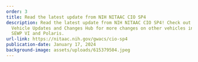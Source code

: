 ```yaml
---
order: 3
title: Read the latest update from NIH NITAAC CIO SP4
description: Read the latest update from NIH NITAAC CIO SP4! Check out our IT
  Vehicle Updates and Changes Hub for more changes on other vehicles including
  SEWP VI and Polaris.
url-link: https://nitaac.nih.gov/gwacs/cio-sp4
publication-date: January 17, 2024
background-image: assets/uploads/615379504.jpeg
---
```

